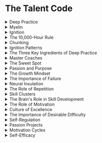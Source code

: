 # The Talent Code
<details>

<summary>Deep Practice</summary>

- Deliberate, focused practice that pushes one's limits and strengthens neural pathways for skill development.

- Involves making mistakes, learning from them, and refining skills through constant improvement.

- Effective for acquiring expertise in various fields.

</details>

<details>

<summary>Myelin</summary>

- A fatty substance that wraps around nerve fibers, enabling faster and more efficient signal transmission in the brain.

- Forms through repetitive and targeted practice, playing a crucial role in skill acquisition.

- Myelin growth is a key factor in mastering complex tasks.

</details>

<details>

<summary>Ignition</summary>

- The initial spark of interest and passion that drives individuals to pursue a particular skill or field.

- Often ignited by exposure to a passionate mentor or through witnessing exceptional performances.

- The foundation for long-term commitment and skill development.

</details>

<details>

<summary>The 10,000-Hour Rule</summary>

- Popularized by Malcolm Gladwell, it suggests that 10,000 hours of deliberate practice are required to achieve mastery in a particular domain.

- It's a rough guideline and not a strict rule, with individual differences and the quality of practice playing significant roles.

- Emphasizes the importance of sustained effort and dedication.

</details>

<details>

<summary>Chunking</summary>

- Breaking down complex information or skills into smaller, manageable chunks for easier learning and mastery.

- Enhances memory and cognitive performance by reducing the cognitive load.

- Critical for accelerating learning and expertise.

</details>

<details>

<summary>Ignition Patterns</summary>

- Refers to the specific experiences or moments that trigger deep interest and passion in a particular skill or field.

- Understanding one's ignition patterns can help individuals identify their areas of passion and potential talent.

- Often rooted in early life experiences.

</details>

<details>

<summary>The Three Key Ingredients of Deep Practice</summary>

- Specificity, struggle, and feedback are the essential components of deep practice.

- These ingredients challenge individuals, refine skills, and promote growth.

- Crucial for developing expertise and advancing thinking.

</details>

<details>

<summary>Master Coaches</summary>

- Exemplary mentors who possess deep knowledge and can provide effective feedback and guidance for skill development.

- Their expertise and feedback significantly contribute to the development of talent.

- Master coaches play a vital role in accelerating learning.

</details>

<details>

<summary>The Sweet Spot</summary>

- The delicate balance between practicing tasks that are slightly beyond one's current abilities but still achievable.

- Optimal for skill development and myelin growth.

- Finds a balance between challenge and competence.

</details>

<details>

<summary>Passion and Purpose</summary>

- Passion is the intrinsic motivation to practice and improve, while purpose is the larger meaning and goal associated with the skill.

- Both passion and purpose drive sustained effort and accelerate learning.

- They keep individuals committed to their skill development journey.

</details>

<details>

<summary>The Growth Mindset</summary>

- The belief that abilities and intelligence can be developed through dedication and hard work.

- Encourages resilience and a willingness to embrace challenges and failures.

- Promotes a more adaptable and open approach to skill acquisition.

</details>

<details>

<summary>The Importance of Failure</summary>

- Failure is an essential part of the learning process, providing valuable feedback and opportunities for improvement.

- Fosters resilience, determination, and adaptability.

- Reframes failure as a necessary step toward mastery.

</details>

<details>

<summary>Neural Insulation</summary>

- The myelination of neural pathways, which insulates them and allows for faster signal transmission.

- Improves the speed and precision of neural connections, aiding skill development.

- Neural insulation is a result of deep practice.

</details>

<details>

<summary>The Role of Repetition</summary>

- Repetition is a key factor in strengthening neural pathways and myelin growth.

- Reinforces learning, refines skills, and promotes mastery.

- Integral for accelerating learning and skill acquisition.

</details>

<details>

<summary>Skill Clusters</summary>

- Skills that are often interconnected and build upon one another.

- Identifying and working on related skills can lead to accelerated learning and expertise.

- Skill clusters are common in various domains.

</details>

<details>

<summary>The Brain's Role in Skill Development</summary>

- The brain physically changes as a result of deep practice and myelination.

- Neuroplasticity enables the brain to adapt and improve with skill development.

- Understanding the brain's role can enhance learning strategies.

</details>

<details>

<summary>The Role of Motivation</summary>

- Intrinsic motivation is a driving force behind skill development and expertise.

- Sustained passion and interest fuel motivation, leading to accelerated learning.

- Motivation is a key determinant of success.

</details>

<details>

<summary>Culture of Excellence</summary>

- Environments that foster high standards, hard work, and deep practice contribute to talent development.

- Excellence is cultivated through shared values and expectations.

- A culture of excellence accelerates skill acquisition.

</details>

<details>

<summary>The Importance of Desirable Difficulty</summary>

- Learning is enhanced when tasks are challenging but achievable with effort.

- Desirable difficulty enhances retention and skill development.

- It's a crucial element in deep practice.

</details>

<details>

<summary>Self-Regulation</summary>

- The ability to monitor and adjust one's learning and practice strategies.

- Self-regulation is key to effective skill development and accelerated learning.

- Individuals who can self-regulate tend to excel.

</details>

<details>

<summary>Passion Projects</summary>

- Personal projects or interests that individuals are deeply passionate about.

- Passion projects provide an avenue for accelerated learning and skill development.

- Can serve as a gateway to expertise.

</details>

<details>

<summary>Motivation Cycles</summary>

- Motivation tends to ebb and flow, with highs and lows throughout the skill development journey.

- Understanding motivation cycles helps individuals navigate challenges and stay committed.

- Cycles are a natural part of the learning process.

</details>

<details>

<summary>Self-Efficacy</summary>

- The belief in one's ability to succeed and achieve specific goals.

- High self-efficacy is linked to motivation, persistence, and accelerated skill development.

- Fosters a proactive approach to learning.

</details>

